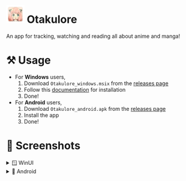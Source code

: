 # <img src="docs/icon.png" width="48px"/> Otakulore

An app for tracking, watching and reading all about anime and manga!

# ⚒️ Usage

- For **Windows** users,
  1. Download `Otakulore_windows.msix` from the [releases page](https://github.com/dentolos19/Otakulore/releases)
  2. Follow this [documentation](https://learn.microsoft.com/dotnet/maui/windows/deployment/publish-cli?view=net-maui-7.0#installing-the-app) for installation
  3. Done!
- For **Android** users,
  1. Download `Otakulore_android.apk` from the [releases page](https://github.com/dentolos19/Otakulore/releases)
  2. Install the app
  3. Done!

# 📸 Screenshots

<details>
	<summary>🪟 WinUI</summary>
	<img src="docs/winui-0.png"/>
	<img src="docs/winui-1.png"/>
	<img src="docs/winui-2.png"/>
	<img src="docs/winui-3.png"/>
	<img src="docs/winui-4.png"/>
</details>

<details>
	<summary>📱 Android</summary>
	<img src="docs/android-0.png"/>
	<img src="docs/android-1.png"/>
	<img src="docs/android-2.png"/>
	<img src="docs/android-3.png"/>
	<img src="docs/android-4.png"/>
</details>